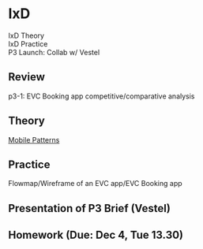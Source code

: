 # IxD  
IxD Theory  
IxD Practice  
P3 Launch: Collab w/ Vestel

## Review

p3-1: EVC Booking app competitive/comparative analysis 

## Theory

[Mobile Patterns](http://www.dan.sv.it/teaching/ixd307f17/files/mobilePatterns.pdf)


## Practice

Flowmap/Wireframe of an EVC app/EVC Booking app

## Presentation of P3 Brief (Vestel)



## Homework (Due: Dec 4, Tue 13.30)

